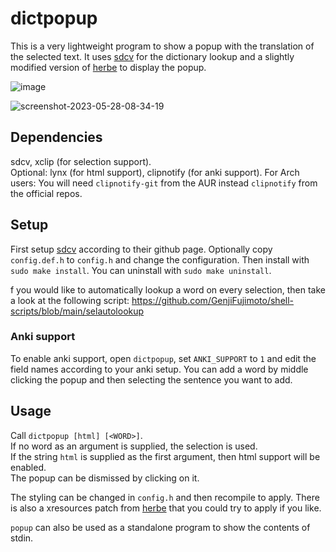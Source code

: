 # dictpopup

This is a very lightweight program to show a popup with the translation of the selected text. It uses [sdcv](https://github.com/Dushistov/sdcv) for the dictionary lookup and a slightly modified version of [herbe](https://github.com/dudik/herbe) to display the popup.

![image](https://github.com/GenjiFujimoto/dictpopup/assets/50422430/c4a3663b-fd91-4a66-95ad-f1528071c932)

![screenshot-2023-05-28-08-34-19](https://github.com/GenjiFujimoto/dictpopup/assets/50422430/179ad9f9-b4fa-4731-92c6-105ced37c353)

## Dependencies
sdcv, xclip (for selection support). \
Optional: lynx (for html support), clipnotify (for anki support). For Arch users: You will need `clipnotify-git` from the AUR instead `clipnotify` from the official repos.

## Setup
First setup [sdcv](https://github.com/Dushistov/sdcv) according to their github page. Optionally copy `config.def.h` to `config.h` and change the configuration.
Then install with `sudo make install`.  You can uninstall with `sudo make uninstall`.

f you would like to automatically lookup a word on every selection, then take a look at the following script: https://github.com/GenjiFujimoto/shell-scripts/blob/main/selautolookup

### Anki support
To enable anki support, open `dictpopup`, set `ANKI_SUPPORT` to `1` and edit the field names according to your anki setup. You can add a word by middle clicking the popup and then selecting the sentence you want to add.

## Usage
Call `dictpopup [html] [<WORD>]`.\
If no word as an argument is supplied, the selection is used.\
If the string `html` is supplied as the first argument, then html support will be enabled.\
The popup can be dismissed by clicking on it.

The styling can be changed in `config.h` and then recompile to apply.
There is also a xresources patch from [herbe](https://github.com/dudik/herbe)
that you could try to apply if you like.

`popup` can also be used as a standalone program to show the contents of stdin.

